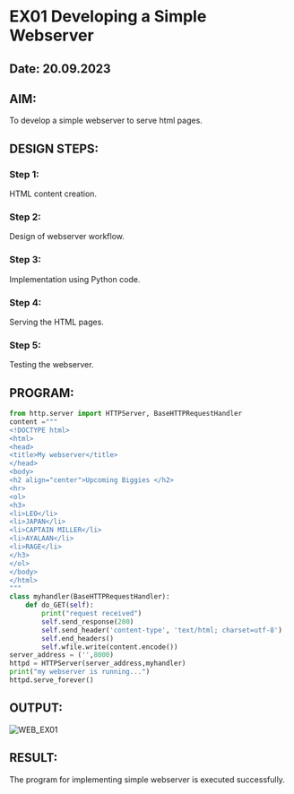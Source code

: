 # EX01 Developing a Simple Webserver
## Date: 20.09.2023

## AIM:
To develop a simple webserver to serve html pages.

## DESIGN STEPS:
### Step 1: 
HTML content creation.

### Step 2:
Design of webserver workflow.

### Step 3:
Implementation using Python code.

### Step 4:
Serving the HTML pages.

### Step 5:
Testing the webserver.

## PROGRAM:
```python
from http.server import HTTPServer, BaseHTTPRequestHandler
content =""" 
<!DOCTYPE html>
<html>
<head>
<title>My webserver</title>
</head>
<body>
<h2 align="center">Upcoming Biggies </h2>
<hr>
<ol>
<h3>
<li>LEO</li>
<li>JAPAN</li>
<li>CAPTAIN MILLER</li>
<li>AYALAAN</li>
<li>RAGE</li>
</h3>
</ol>
</body>
</html>
"""
class myhandler(BaseHTTPRequestHandler):
    def do_GET(self):
        print("request received")
        self.send_response(200)
        self.send_header('content-type', 'text/html; charset=utf-8')
        self.end_headers()
        self.wfile.write(content.encode())
server_address = ('',8000)
httpd = HTTPServer(server_address,myhandler)
print("my webserver is running...")
httpd.serve_forever()
```

## OUTPUT:
![WEB_EX01](https://github.com/Shakthikumar22009242/simplewebserver/assets/120207509/e58d21dc-1502-4916-8f2c-c96319786bf2)



## RESULT:
The program for implementing simple webserver is executed successfully.

